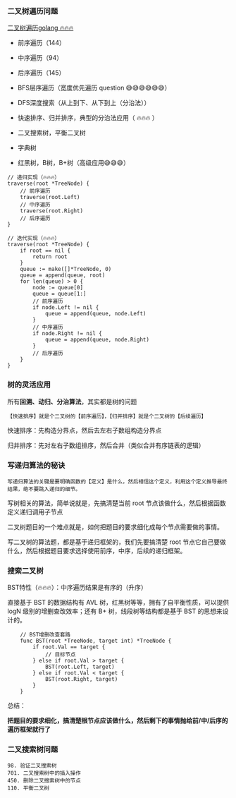 ### 二叉树遍历问题

[二叉树遍历golang 🔥🔥🔥 ](https://greyireland.gitbook.io/algorithm-pattern/shu-ju-jie-gou-pian/binary_tree#fen-zhi-fa-ying-yong)

- 前序遍历（144）
- 中序遍历（94）
- 后序遍历（145）
- BFS层序遍历（宽度优先遍历 question 😅😅😅😅😅😅）
- DFS深度搜索（从上到下、从下到上（分治法））
- 快速排序、归并排序，典型的分治法应用（ 🔥🔥🔥 ）

- 二叉搜索树，平衡二叉树
- 字典树
- 红黑树，B树，B+树（高级应用😅😅😅）

```golang
// 递归实现（🔥🔥🔥）
traverse(root *TreeNode) {
    // 前序遍历
    traverse(root.Left)
    // 中序遍历
    traverse(root.Right)
    // 后序遍历
}
```
```golang
// 迭代实现（🔥🔥🔥）
traverse(root *TreeNode) {
    if root == nil {
        return root
    }
    queue := make([]*TreeNode, 0)
    queue = append(queue, root)
    for len(queue) > 0 {
        node := queue[0]
        queue = queue[1:]
        // 前序遍历
        if node.Left != nil {
            queue = append(queue, node.Left)
        }
        // 中序遍历
        if node.Right != nil {
            queue = append(queue, node.Right)
        }
        // 后序遍历
    }
}
```

### 树的灵活应用

所有**回溯、动归、分治算法**，其实都是树的问题


    【快速排序】就是个二叉树的【前序遍历】，【归并排序】就是个二叉树的【后续遍历】

快速排序：先构造分界点，然后去左右子数组构造分界点

归并排序：先对左右子数组排序，然后合并（类似合并有序链表的逻辑）

### 写递归算法的秘诀

    写递归算法的关键是要明确函数的【定义】是什么，然后相信这个定义，利用这个定义推导最终结果，绝不要跳入递归的细节。

写树相关的算法，简单说就是，先搞清楚当前 root 节点该做什么，然后根据函数定义递归调用子节点

二叉树题目的一个难点就是，如何把题目的要求细化成每个节点需要做的事情。

写二叉树的算法题，都是基于递归框架的，我们先要搞清楚 root 节点它自己要做什么，然后根据题目要求选择使用前序，中序，后续的递归框架。

### 搜索二叉树

BST特性（🔥🔥🔥）：中序遍历结果是有序的（升序）

直接基于 BST 的数据结构有 AVL 树，红黑树等等，拥有了自平衡性质，可以提供 logN 级别的增删查改效率；还有 B+ 树，线段树等结构都是基于 BST 的思想来设计的。

```golang
    // BST增删改查套路 
    func BST(root *TreeNode, target int) *TreeNode {
        if root.Val == target {
            // 目标节点
        } else if root.Val > target {
            BST(root.Left, target)
        } else if root.Val < target {
            BST(root.Right, target)
        }
    }
```

总结：

**把题目的要求细化，搞清楚根节点应该做什么，然后剩下的事情抛给前/中/后序的遍历框架就行了**

### 二叉搜索树问题

    98. 验证二叉搜索树
    701. 二叉搜索树中的插入操作
    450. 删除二叉搜索树中的节点
    110. 平衡二叉树